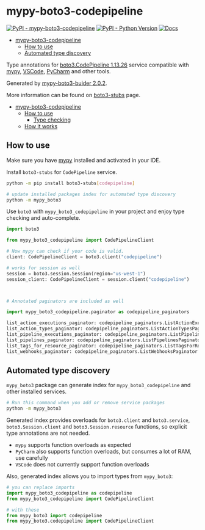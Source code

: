 # mypy-boto3-codepipeline

[![PyPI - mypy-boto3-codepipeline](https://img.shields.io/pypi/v/mypy-boto3-codepipeline.svg?color=blue)](https://pypi.org/project/mypy-boto3-codepipeline)
[![PyPI - Python Version](https://img.shields.io/pypi/pyversions/mypy-boto3-codepipeline.svg?color=blue)](https://pypi.org/project/mypy-boto3-codepipeline)
[![Docs](https://img.shields.io/readthedocs/mypy-boto3-builder.svg?color=blue)](https://mypy-boto3-builder.readthedocs.io/)

- [mypy-boto3-codepipeline](#mypy-boto3-codepipeline)
  - [How to use](#how-to-use)
  - [Automated type discovery](#automated-type-discovery)


Type annotations for
[boto3.CodePipeline 1.13.26](https://boto3.amazonaws.com/v1/documentation/api/1.13.26/reference/services/codepipeline.html#CodePipeline) service
compatible with [mypy](https://github.com/python/mypy), [VSCode](https://code.visualstudio.com/),
[PyCharm](https://www.jetbrains.com/pycharm/) and other tools.

Generated by [mypy-boto3-buider 2.0.2](https://github.com/vemel/mypy_boto3_builder).

More information can be found on [boto3-stubs](https://pypi.org/project/boto3-stubs/) page.

- [mypy-boto3-codepipeline](#mypy-boto3-codepipeline)
  - [How to use](#how-to-use)
    - [Type checking](#type-checking)
  - [How it works](#how-it-works)

## How to use

Make sure you have [mypy](https://github.com/python/mypy) installed and activated in your IDE.

Install `boto3-stubs` for `CodePipeline` service.

```bash
python -m pip install boto3-stubs[codepipeline]

# update installed packages index for automated type discovery
python -m mypy_boto3
```

Use `boto3` with `mypy_boto3_codepipeline` in your project and enjoy type checking and auto-complete.

```python
import boto3

from mypy_boto3_codepipeline import CodePipelineClient

# Now mypy can check if your code is valid.
client: CodePipelineClient = boto3.client("codepipeline")

# works for session as well
session = boto3.session.Session(region="us-west-1")
session_client: CodePipelineClient = session.client("codepipeline")



# Annotated paginators are included as well

import mypy_boto3_codepipeline.paginator as codepipeline_paginators

list_action_executions_paginator: codepipeline_paginators.ListActionExecutionsPaginator = client.get_paginator("list_action_executions")
list_action_types_paginator: codepipeline_paginators.ListActionTypesPaginator = client.get_paginator("list_action_types")
list_pipeline_executions_paginator: codepipeline_paginators.ListPipelineExecutionsPaginator = client.get_paginator("list_pipeline_executions")
list_pipelines_paginator: codepipeline_paginators.ListPipelinesPaginator = client.get_paginator("list_pipelines")
list_tags_for_resource_paginator: codepipeline_paginators.ListTagsForResourcePaginator = client.get_paginator("list_tags_for_resource")
list_webhooks_paginator: codepipeline_paginators.ListWebhooksPaginator = client.get_paginator("list_webhooks")
```

## Automated type discovery

`mypy_boto3` package can generate index for `mypy_boto3_codepipeline` and other installed services.

```bash
# Run this command when you add or remove service packages
python -m mypy_boto3
```

Generated index provides overloads for `boto3.client` and `boto3.service`,
`boto3.Session.client` and `boto3.Session.resource` functions,
so explicit type annotations are not needed.

- `mypy` supports function overloads as expected
- `PyCharm` also supports function overloads, but consumes a lot of RAM, use carefully
- `VSCode` does not currently support function overloads

Also, generated index allows you to import types from `mypy_boto3`:

```python
# you can replace imports
import mypy_boto3_codepipeline as codepipeline
from mypy_boto3_codepipeline import CodePipelineClient

# with these
from mypy_boto3 import codepipeline
from mypy_boto3.codepipeline import CodePipelineClient
```